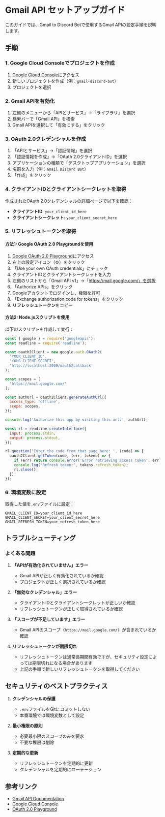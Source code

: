 # Gmail API セットアップガイド

このガイドでは、Gmail to Discord Botで使用するGmail APIの設定手順を説明します。

## 手順

### 1. Google Cloud Consoleでプロジェクトを作成

1. [Google Cloud Console](https://console.cloud.google.com/)にアクセス
2. 新しいプロジェクトを作成（例：`gmail-discord-bot`）
3. プロジェクトを選択

### 2. Gmail APIを有効化

1. 左側のメニューから「APIとサービス」→「ライブラリ」を選択
2. 検索バーで「Gmail API」を検索
3. Gmail APIを選択して「有効にする」をクリック

### 3. OAuth 2.0クレデンシャルを作成

1. 「APIとサービス」→「認証情報」を選択
2. 「認証情報を作成」→「OAuth 2.0クライアントID」を選択
3. アプリケーションの種類で「デスクトップアプリケーション」を選択
4. 名前を入力（例：`Gmail Discord Bot`）
5. 「作成」をクリック

### 4. クライアントIDとクライアントシークレットを取得

作成されたOAuth 2.0クレデンシャルの詳細ページで以下を確認：
- **クライアントID**: `your_client_id_here`
- **クライアントシークレット**: `your_client_secret_here`

### 5. リフレッシュトークンを取得

#### 方法1: Google OAuth 2.0 Playgroundを使用

1. [Google OAuth 2.0 Playground](https://developers.google.com/oauthplayground/)にアクセス
2. 右上の設定アイコン（⚙️）をクリック
3. 「Use your own OAuth credentials」にチェック
4. クライアントIDとクライアントシークレットを入力
5. 左側のリストから「Gmail API v1」→「https://mail.google.com/」を選択
6. 「Authorize APIs」をクリック
7. Googleアカウントでログインし、権限を許可
8. 「Exchange authorization code for tokens」をクリック
9. **リフレッシュトークン**をコピー

#### 方法2: Node.jsスクリプトを使用

以下のスクリプトを作成して実行：

```javascript
const { google } = require('googleapis');
const readline = require('readline');

const oauth2Client = new google.auth.OAuth2(
  'YOUR_CLIENT_ID',
  'YOUR_CLIENT_SECRET',
  'http://localhost:3000/oauth2callback'
);

const scopes = [
  'https://mail.google.com/'
];

const authUrl = oauth2Client.generateAuthUrl({
  access_type: 'offline',
  scope: scopes,
});

console.log('Authorize this app by visiting this url:', authUrl);

const rl = readline.createInterface({
  input: process.stdin,
  output: process.stdout,
});

rl.question('Enter the code from that page here: ', (code) => {
  oauth2Client.getToken(code, (err, tokens) => {
    if (err) return console.error('Error retrieving access token', err);
    console.log('Refresh token:', tokens.refresh_token);
    rl.close();
  });
});
```

### 6. 環境変数に設定

取得した値を`.env`ファイルに設定：

```env
GMAIL_CLIENT_ID=your_client_id_here
GMAIL_CLIENT_SECRET=your_client_secret_here
GMAIL_REFRESH_TOKEN=your_refresh_token_here
```

## トラブルシューティング

### よくある問題

1. **「APIが有効化されていません」エラー**
   - Gmail APIが正しく有効化されているか確認
   - プロジェクトが正しく選択されているか確認

2. **「無効なクレデンシャル」エラー**
   - クライアントIDとクライアントシークレットが正しいか確認
   - リフレッシュトークンが正しく取得されているか確認

3. **「スコープが不足しています」エラー**
   - Gmail APIのスコープ（`https://mail.google.com/`）が含まれているか確認

4. **リフレッシュトークンが期限切れ**
   - リフレッシュトークンは通常長期間有効ですが、セキュリティ設定によっては期限切れになる場合があります
   - 上記の手順で新しいリフレッシュトークンを取得してください

## セキュリティのベストプラクティス

1. **クレデンシャルの保護**
   - `.env`ファイルをGitにコミットしない
   - 本番環境では環境変数として設定

2. **最小権限の原則**
   - 必要最小限のスコープのみを要求
   - 不要な権限は削除

3. **定期的な更新**
   - リフレッシュトークンを定期的に更新
   - クレデンシャルを定期的にローテーション

## 参考リンク

- [Gmail API Documentation](https://developers.google.com/gmail/api)
- [Google Cloud Console](https://console.cloud.google.com/)
- [OAuth 2.0 Playground](https://developers.google.com/oauthplayground/) 